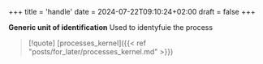 +++
title = 'handle'
date = 2024-07-22T09:10:24+02:00
draft = false
+++

**Generic unit of identification**
Used to identyfuie the process 

>[!quote] [processes_kernel]({{< ref "posts/for_later/processes_kernel.md" >}})

